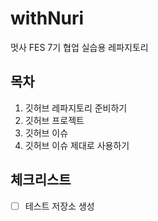# withNuri
멋사 FES 7기 협업 실습용 레파지토리

## 목차
1. 깃허브 레파지토리 준비하기
2. 깃허브 프로젝트
3. 깃허브 이슈
4. 깃허브 이슈 제대로 사용하기

## 체크리스트
- [ ] 테스트 저장소 생성
